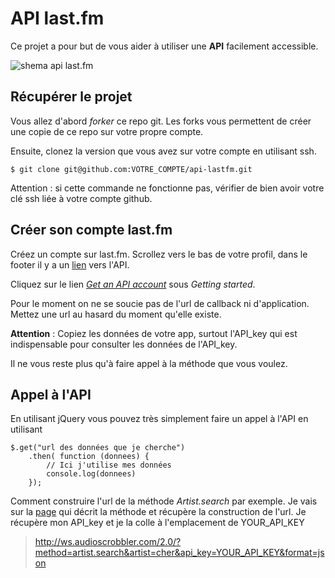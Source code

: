 # API last.fm

Ce projet a pour but de vous aider à utiliser une **API** facilement accessible.

![shema api last.fm](https://raw.githubusercontent.com/simplonco/api-lastfm/master/api.png)

Récupérer le projet
-------------

Vous allez d'abord _forker_ ce repo git.
Les forks vous permettent de créer une copie de ce repo sur votre propre compte.

Ensuite, clonez la version que vous avez sur votre compte en utilisant ssh.

```$ git clone git@github.com:VOTRE_COMPTE/api-lastfm.git ```

Attention : si cette commande ne fonctionne pas, vérifier de bien avoir votre clé ssh liée à votre compte github.

Créer son compte last.fm
-------------

Créez un compte sur last.fm. Scrollez vers le bas de votre profil, dans le footer il y a un [lien](http://www.last.fm/api) vers l'API.

Cliquez sur le lien [_Get an API account_](http://www.last.fm/api/account/create) sous _Getting started_.

Pour le moment on ne se soucie pas de l'url de callback ni d'application.
Mettez une url au hasard du moment qu'elle existe.

**Attention** : Copiez les données de votre app, surtout l'API\_key qui est indispensable pour consulter les données de l'API\_key.

Il ne vous reste plus qu'à faire appel à la méthode que vous voulez. 

Appel à l'API
-------------

En utilisant jQuery vous pouvez très simplement faire un appel à l'API en utilisant 

```
$.get("url des données que je cherche")
    .then( function (donnees) {
        // Ici j'utilise mes données
        console.log(donnees)
    });
```
Comment construire l'url de la méthode _Artist.search_ par exemple. Je vais sur la [page](http://www.last.fm/api/show/artist.search) qui décrit la méthode et récupère la construction de l'url. Je récupère mon API\_key et je la colle à l'emplacement de YOUR\_API_KEY

>http://ws.audioscrobbler.com/2.0/?method=artist.search&artist=cher&api_key=YOUR_API_KEY&format=json
